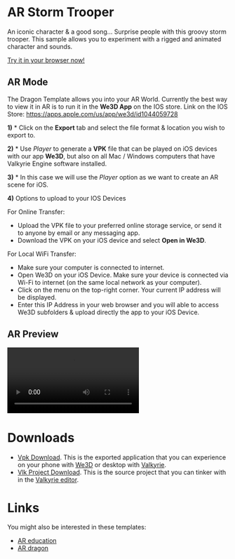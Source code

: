 
# AR Storm Trooper
An iconic character & a good song... Surprise people with this groovy storm trooper. This sample allows you to experiment with a rigged and animated character and sounds.

[Try it in your browser now!](/vlk/samples/ar-storm-trooper/Storm-Trooper-Sample-V2.vpk)

## AR Mode
The Dragon Template allows you into your AR World. Currently the best way to view it in AR is to run it in the **We3D App** on the IOS store.
Link on the IOS Store: https://apps.apple.com/us/app/we3d/id1044059728


**1)**  * Click on the **Export** tab and select the file format & location you wish to export to.

**2)** * Use *Player* to generate a **VPK** file that can be played on iOS devices with our app **We3D**, but also on all Mac / Windows computers that have Valkyrie Engine software installed.

**3)** * In this case we will use the *Player* option as we want to create an AR scene for iOS.

**4)** Options to upload to your IOS Devices

For Online Transfer:

* Upload the VPK file to your preferred online storage service, or send it to anyone by email or any messaging app.
* Download the VPK on your iOS device and select **Open in We3D**.

For Local WiFi Transfer:

* Make sure your computer is connected to internet.
* Open We3D on your iOS Device. Make sure your device is connected via Wi-Fi to internet (on the same local network as your computer).
* Click on the menu on the top-right corner. Your current IP address will be displayed.
* Enter this IP Address in your web browser and you will able to access We3D subfolders & upload directly the app to your iOS Device.

## AR Preview
![stormtrooper_rig_ar_03](https://cdn2.talansoft.com/ftp/vids/storm_trooper_01/stormtrooper_rig_ar_03.mp4)

# Downloads

- [Vpk Download](https://cdn2.talansoft.com/ftp/samples/Storm-Trooper-Sample-V2.vpk). This is the exported application that you can experience on your phone with [We3D](/vlk/downloads#we3d) or desktop with [Valkyrie](/vlk/downloads#vlk).
- [Vlk Project Download](https://cdn2.talansoft.com/ftp/samples/Storm-Trooper-Sample-V2.zip). This is the source project that you can tinker with in the [Valkyrie editor](/vlk/downloads#vlk).

# Links

You might also be interested in these templates:

- [AR education](./ar-education)
- [AR dragon](./ar-dragon)
